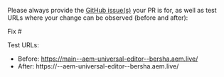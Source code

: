 Please always provide the [GitHub issue(s)](../issues) your PR is for, as well as test URLs where your change can be observed (before and after):

Fix #<gh-issue-id>

Test URLs:
- Before: https://main--aem-universal-editor--bersha.aem.live/
- After: https://<branch>--aem-universal-editor--bersha.aem.live/
